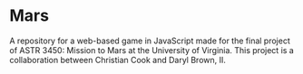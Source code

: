 # Mars
A repository for a web-based game in JavaScript made for the final project of ASTR 3450: Mission to Mars
at the University of Virginia. This project is a collaboration between Christian Cook and Daryl Brown, II.
